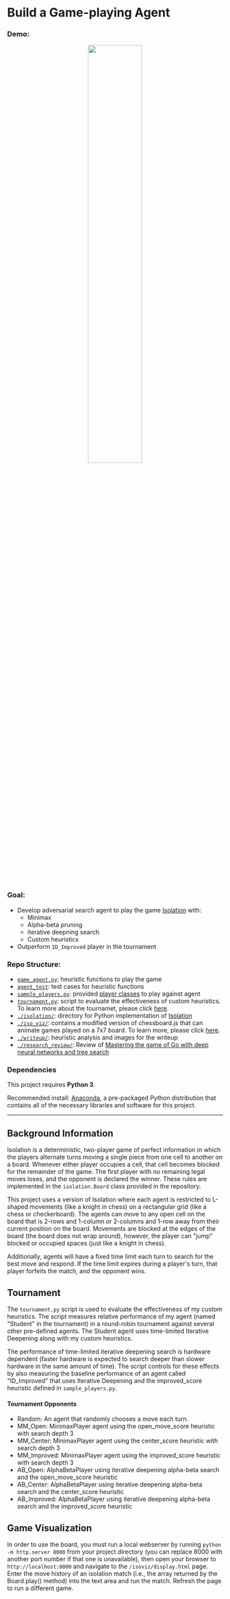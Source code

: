 # Build a Game-playing Agent

### Demo:
<div style="text-align:center"><img src="./writeup/viz.gif" width="50%" height="50%"/></div> 

### Goal:

* Develop adversarial search agent to play the game [Isolation](#BackgroundInformation) with:
  * Minimax 
  * Alpha-beta pruning
  * iterative deepning search
  * Custom heuristics
* Outperform `ID_Improved` player in the tournament

### Repo Structure: 
* [`game_agent.py`](game_agent.py): heuristic functions to play the game
* [`agent_test`](agent_test.py): test cases for heuristic functions
* [`sample_players.py`](sample_players.py): provided [player classes](#TournamentOpponents) to play against agent
* [`tournament.py`](tournament.py): script to evaluate the effectiveness of custom heuristics. To learn more about the tournamet, please click [here](#Tournament).
* [`./isolation/`](./isolation/): directory for Python implementation of [Isolation](#BackgroundInformation)
* [`./iso_viz/`](./iso_viz/): contains a modified version of chessboard.js that can animate games played on a 7x7 board. To learn more, please click [here](#GameVisualization).
* [`./writeup/`](./writeup/): heuristic analysis and images for the writeup
* [`./research_review/`](./research_review/): Review of [Mastering the game of Go with deep neural networks and tree search](https://storage.googleapis.com/deepmind-media/alphago/AlphaGoNaturePaper.pdf)

### Dependencies

This project requires **Python 3**.

Recommended install: [Anaconda](https://www.continuum.io/downloads), a pre-packaged Python distribution that contains all of the necessary libraries and software for this project. 

---

## <a name="BackgroundInformation"></a>Background Information

Isolation is a deterministic, two-player game of perfect information in which the players alternate turns moving a single piece from one cell to another on a board.  Whenever either player occupies a cell, that cell becomes blocked for the remainder of the game.  The first player with no remaining legal moves loses, and the opponent is declared the winner.  These rules are implemented in the `isolation.Board` class provided in the repository. 

This project uses a version of Isolation where each agent is restricted to L-shaped movements (like a knight in chess) on a rectangular grid (like a chess or checkerboard).  The agents can move to any open cell on the board that is 2-rows and 1-column or 2-columns and 1-row away from their current position on the board. Movements are blocked at the edges of the board (the board does not wrap around), however, the player can "jump" blocked or occupied spaces (just like a knight in chess).

Additionally, agents will have a fixed time limit each turn to search for the best move and respond.  If the time limit expires during a player's turn, that player forfeits the match, and the opponent wins. 

## <a name="Tournament"></a>Tournament

The `tournament.py` script is used to evaluate the effectiveness of my custom heuristics.  The script measures relative performance of my agent (named "Student" in the tournament) in a round-robin tournament against several other pre-defined agents.  The Student agent uses time-limited Iterative Deepening along with my custom heuristics.

The performance of time-limited iterative deepening search is hardware dependent (faster hardware is expected to search deeper than slower hardware in the same amount of time). The script controls for these effects by also measuring the baseline performance of an agent called "ID_Improved" that uses Iterative Deepening and the improved_score heuristic defined in `sample_players.py`.

#### <a name="TournamentOpponents"></a>Tournament Opponents

- Random: An agent that randomly chooses a move each turn.
- MM\_Open: MinimaxPlayer agent using the open\_move\_score heuristic with search depth 3
- MM\_Center: MinimaxPlayer agent using the center\_score heuristic with search depth 3
- MM\_Improved: MinimaxPlayer agent using the improved\_score heuristic with search depth 3
- AB\_Open: AlphaBetaPlayer using iterative deepening alpha-beta search and the open_move_score heuristic
- AB\_Center: AlphaBetaPlayer using iterative deepening alpha-beta search and the center_score heuristic
- AB\_Improved: AlphaBetaPlayer using iterative deepening alpha-beta search and the improved\_score heuristic

## <a name="GameVisualization"></a>Game Visualization

In order to use the board, you must run a local webserver by running `python -m http.server 8000` from your project directory (you can replace 8000 with another port number if that one is unavailable), then open your browser to `http://localhost:8000` and navigate to the `/isoviz/display.html` page.  Enter the move history of an isolation match (i.e., the array returned by the Board.play() method) into the text area and run the match.  Refresh the page to run a different game. 
